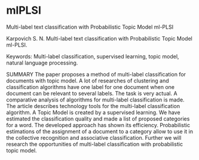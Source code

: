 # mlPLSI
Multi-label text classification with Probabilistic Topic Model ml-PLSI


Karpovich S. N. Multi-label text classification with Probabilistic Topic Model ml-PLSI.

Keywords: Multi-label classification, supervised learning, topic model, natural language processing. 

SUMMARY
The paper proposes a method of multi-label classification for documents with topic model. A lot of researches of clustering and classification algorithms have one label for one document when one document can be relevant to several labels. The task is very actual. A comparative analysis of algorithms for multi-label classification is made.
The article describes technology tools for the multi-label classification algorithm. A Topic Model is created by a supervised learning. We have estimated the classification quality and made a list of proposed categories for a word. 
The developed approach has shown its efficiency. Probabilistic estimations of the assignment of a document to a category allow to use it in the collective recognition and associative classification. Further we will research the opportunities of multi-label classification with probabilistic topic model.

